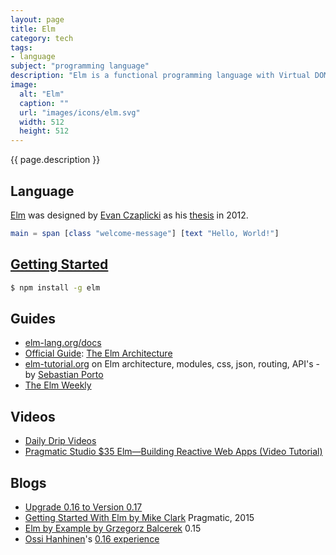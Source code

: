 ```yaml
---
layout: page
title: Elm
category: tech
tags:
- language
subject: "programming language"
description: "Elm is a functional programming language with Virtual DOM, strong types, immutable data structures, et. al."
image:
  alt: "Elm"
  caption: ""
  url: "images/icons/elm.svg"
  width: 512
  height: 512
---
```


{{ page.description }}

Language
--------

[Elm](http://elm-lang.org/)
was designed by [Evan Czaplicki](http://evan.czaplicki.us/)
as his [thesis](http://elm-lang.org/papers/concurrent-frp.pdf) in 2012.

```elm
main = span [class "welcome-message"] [text "Hello, World!"]
```

[Getting Started](http://elm-lang.org/get-started)
---------------

```bash
$ npm install -g elm
```

Guides
------
* [elm-lang.org/docs](http://elm-lang.org/docs)
* [Official Guide](http://guide.elm-lang.org/): [The Elm Architecture](http://guide.elm-lang.org/architecture/)
* [elm-tutorial.org](http://www.elm-tutorial.org/) on Elm architecture, modules, css, json, routing, API's - by [Sebastian Porto](https://twitter.com/intent/user?screen_name=sebasporto)
* [The Elm Weekly](http://www.elmweekly.nl/)

Videos
------
* [Daily Drip Videos](https://www.dailydrip.com/topics/elm)
* [Pragmatic Studio $35 Elm—Building Reactive Web Apps (Video Tutorial)](https://pragmaticstudio.com/elm)

Blogs
-----------
* [Upgrade 0.16 to Version 0.17](https://github.com/elm-lang/elm-platform/blob/master/upgrade-docs/0.17.md)
* [Getting Started With Elm by Mike Clark](https://pragmaticstudio.com/blog/2014/12/19/getting-started-with-elm) Pragmatic, 2015
* [Elm by Example by Grzegorz Balcerek](http://elm-by-example.org/) 0.15
* [Ossi Hanhinen](https://www.twitter.com/ohanhi)'s [0.16 experience](https://gist.github.com/ohanhi/0d3d83cf3f0d7bbea9db)
